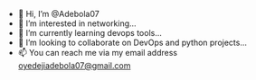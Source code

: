 - 👋 Hi, I’m @Adebola07
- 👀 I’m interested in networking...
- 🌱 I’m currently learning devops tools...
- 💞️ I’m looking to collaborate on DevOps and python projects...
- 📫 You can reach me via my email address oyedejiadebola07@gmail.com

<!---
Adebola07/Adebola07 is a ✨ special ✨ repository because its `README.md` (this file) appears on your GitHub profile.
You can click the Preview link to take a look at your changes.
--->
